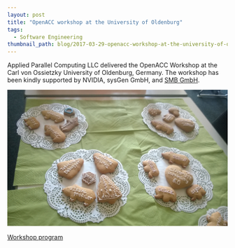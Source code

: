 ```yaml
---
layout: post
title: "OpenACC workshop at the University of Oldenburg"
tags:
  - Software Engineering
thumbnail_path: blog/2017-03-29-openacc-workshop-at-the-university-of-oldenburg/WP_20170328_006_.jpg
---
```


Applied Parallel Computing LLC delivered the OpenACC Workshop at the Carl von Ossietzky University of Oldenburg, Germany. The workshop has been kindly supported by NVIDIA, sysGen GmbH, and [SMB GmbH](http://smb-net.de/).

![alt text](\assets\img\blog\2017-03-29-openacc-workshop-at-the-university-of-oldenburg\WP_20170328_006_.jpg "Logo Title Text 1")

[Workshop program](\assets\img\blog\2017-03-29-openacc-workshop-at-the-university-of-oldenburg\oldenburg_openacc.pdf)

